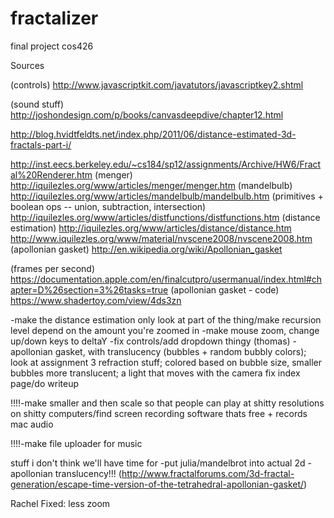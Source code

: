 # fractalizer
final project cos426

Sources

(controls) http://www.javascriptkit.com/javatutors/javascriptkey2.shtml

(sound stuff) http://joshondesign.com/p/books/canvasdeepdive/chapter12.html

http://blog.hvidtfeldts.net/index.php/2011/06/distance-estimated-3d-fractals-part-i/

http://inst.eecs.berkeley.edu/~cs184/sp12/assignments/Archive/HW6/Fractal%20Renderer.htm
(menger) http://iquilezles.org/www/articles/menger/menger.htm
(mandelbulb) http://iquilezles.org/www/articles/mandelbulb/mandelbulb.htm
(primitives + boolean ops -- union, subtraction, intersection) http://iquilezles.org/www/articles/distfunctions/distfunctions.htm
(distance estimation) http://iquilezles.org/www/articles/distance/distance.htm
http://www.iquilezles.org/www/material/nvscene2008/nvscene2008.htm
(apollonian gasket) http://en.wikipedia.org/wiki/Apollonian_gasket

(frames per second) https://documentation.apple.com/en/finalcutpro/usermanual/index.html#chapter=D%26section=3%26tasks=true
(apollonian gasket - code) https://www.shadertoy.com/view/4ds3zn

-make the distance estimation only look at part of the thing/make recursion level depend on the amount you're zoomed in
-make mouse zoom, change up/down keys to deltaY
-fix controls/add dropdown thingy (thomas)
-apollonian gasket, with translucency (bubbles + random bubbly colors); look at assignment 3 refraction stuff; colored based on bubble size, smaller bubbles more translucent;
a light that moves with the camera
fix index page/do writeup

!!!!-make smaller and then scale so that people can play at shitty resolutions on shitty computers/find screen recording software thats free + records mac audio

!!!!-make file uploader for music

stuff i don't think we'll have time for
-put julia/mandelbrot into actual 2d
-apollonian translucency!!! (http://www.fractalforums.com/3d-fractal-generation/escape-time-version-of-the-tetrahedral-apollonian-gasket/)


Rachel Fixed:
	less zoom
	